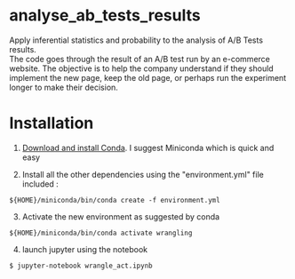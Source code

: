 # analyse_ab_tests_results
Apply inferential statistics and probability to the analysis of A/B Tests results.  
The code goes through the result of an A/B test run by an e-commerce website. The objective is to help the company understand if they should implement the new page, keep the old page, or perhaps run the experiment longer to make their decision.

# Installation
1. [Download and install Conda](https://docs.conda.io/projects/conda/en/latest/user-guide/install/macos.html). I suggest Miniconda which is quick and easy

2. Install all the other dependencies using the "environment.yml" file included :
```
${HOME}/miniconda/bin/conda create -f environment.yml
```

3. Activate the new environment as suggested by conda
```
${HOME}/miniconda/bin/conda activate wrangling
```

4. launch jupyter using the notebook
```
$ jupyter-notebook wrangle_act.ipynb
```

